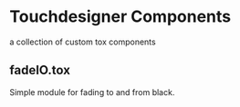 # Touchdesigner Components
 a collection of custom tox components

## fadeIO.tox
Simple module for fading to and from black.